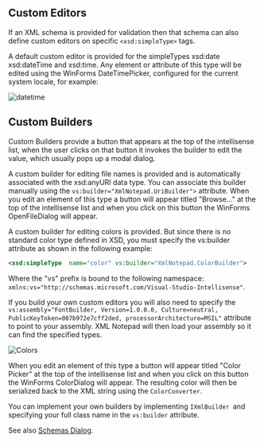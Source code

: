 
## Custom Editors

If an XML schema is provided for validation then that schema can also define custom editors on specific `<xsd:simpleType>` tags.

A default custom editor is provided for the simpleTypes xsd:date xsd:dateTime and xsd:time. Any element or attribute of this type will be edited using the WinForms DateTimePicker, configured for the current system locale, for example:


![datetime](../assets/images/datetime.jpg)

## Custom Builders

Custom Builders provide a button that appears at the top of the intellisense list, when the user clicks on that button it invokes the builder to edit the value, which usually pops up a modal dialog.

A custom builder for editing file names is provided and is automatically associated with the xsd:anyURI data type. You can associate this builder manually using the `vs:builder="XmlNotepad.UriBuilder">` attribute. When you edit an element of this type a button will appear titled "Browse..." at the top of the intellisense list and when you click on this button the WinForms OpenFileDialog will appear.

A custom builder for editing colors is provided. But since there is no standard color type defined in XSD, you must specify the vs:builder attribute as shown in the following example:

```xml
<xsd:simpleType  name="color" vs:builder="XmlNotepad.ColorBuilder">
```
Where the "vs" prefix is bound to the following namespace: `xmlns:vs="http://schemas.microsoft.com/Visual-Studio-Intellisense"`.

If you build your own custom editors you will also need to specify the `vs:assembly="FontBuilder, Version=1.0.0.0, Culture=neutral, PublicKeyToken=007b972e7cff2ded, processorArchitecture=MSIL"` attribute to point to your assembly. XML Notepad will then load your assembly so it can find the specified types.

![Colors](../assets/images/colors.jpg)

When you edit an element of this type a button will appear titled "Color Picker" at the top of the intellisense list and when you click on this button the WinForms ColorDialog will appear. The resulting color will then be serialized back to the XML string using the `ColorConverter`.

You can implement your own builders by implementing `IXmlBuilder `and specifying your full class name in the `vs:builder` attribute.

See also [Schemas Dialog](schemas.md).